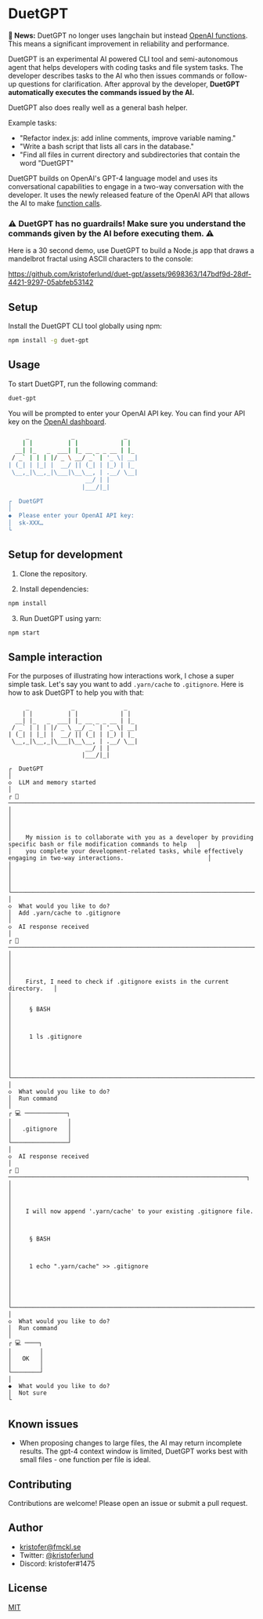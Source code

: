 # DuetGPT

**🎉 News:** DuetGPT no longer uses langchain but instead [OpenAI functions](https://openai.com/blog/function-calling-and-other-api-updates). This means a significant improvement in reliability and performance.

DuetGPT is an experimental AI powered CLI tool and semi-autonomous agent that helps developers with coding tasks and file system tasks. The developer describes tasks to the AI who then issues commands or follow-up questions for clarification. After approval by the developer, **DuetGPT automatically executes the commands issued by the AI.**

DuetGPT also does really well as a general bash helper.

Example tasks:

- "Refactor index.js: add inline comments, improve variable naming."
- "Write a bash script that lists all cars in the database."
- "Find all files in current directory and subdirectories that contain the word "DuetGPT"

DuetGPT builds on OpenAI's GPT-4 language model and uses its conversational capabilities to engage in a two-way conversation with the developer. It uses the newly released feature of the OpenAI API that allows the AI to make [function calls](https://openai.com/blog/function-calling-and-other-api-updates).

### ⚠️ DuetGPT has no guardrails! Make sure you understand the commands given by the AI before executing them. ⚠️

Here is a 30 second demo, use DuetGPT to build a Node.js app that draws a mandelbrot fractal using ASCII characters to the console:

https://github.com/kristoferlund/duet-gpt/assets/9698363/147bdf9d-28df-4421-9297-05abfeb53142

## Setup

Install the DuetGPT CLI tool globally using npm:

```bash
npm install -g duet-gpt
```

## Usage

To start DuetGPT, run the following command:

```bash
duet-gpt
```

You will be prompted to enter your OpenAI API key. You can find your API key on the [OpenAI dashboard](https://platform.openai.com/account/api-keys).

```bash
     _            _              _
    | |          | |            | |
  __| |_   _  ___| |_ __ _ _ __ | |_
 / _` | | | |/ _ \ __/ _` | '_ \| __|
| (_| | |_| |  __/ || (_| | |_) | |_
 \__,_|\__,_|\___|\__\__, | .__/ \__|
                      __/ | |
                     |___/|_|

┌  DuetGPT
│
◆  Please enter your OpenAI API key:
│  sk-XXX…
└
```

## Setup for development

1. Clone the repository.

2. Install dependencies:

```bash
npm install
```

3. Run DuetGPT using yarn:

```bash
npm start
```

## Sample interaction

For the purposes of illustrating how interactions work, I chose a super simple task. Let's say you want to add `.yarn/cache` to `.gitignore`. Here is how to ask DuetGPT to help you with that:

```
     _            _              _
    | |          | |            | |
  __| |_   _  ___| |_ __ _ _ __ | |_
 / _` | | | |/ _ \ __/ _` | '_ \| __|
| (_| | |_| |  __/ || (_| | |_) | |_
 \__,_|\__,_|\___|\__\__, | .__/ \__|
                      __/ | |
                     |___/|_|

┌  DuetGPT
│
◇  LLM and memory started
│
┌ 🤖 ────────────────────────────────────────────────────────────────────────────────────────────────────────────────────────┐
│                                                                                                                            │
│                                                                                                                            │
│    My mission is to collaborate with you as a developer by providing specific bash or file modification commands to help   │
│    you complete your development-related tasks, while effectively engaging in two-way interactions.                        │
│                                                                                                                            │
│                                                                                                                            │
└────────────────────────────────────────────────────────────────────────────────────────────────────────────────────────────┘
│
◇  What would you like to do?
│  Add .yarn/cache to .gitignore
│
◇  AI response received
│
┌ 🤖 ────────────────────────────────────────────────────────────────────────┐
│                                                                            │
│                                                                            │
│    First, I need to check if .gitignore exists in the current directory.   │
│                                                                            │
│     § BASH                                                                 │
│                                                                            │
│     1 ls .gitignore                                                        │
│                                                                            │
│                                                                            │
└────────────────────────────────────────────────────────────────────────────┘
│
◇  What would you like to do?
│  Run command
│
┌ 💻 ────────────┐
│                │
│   .gitignore   │
│                │
└────────────────┘
│
◇  AI response received
│
┌ 🤖 ────────────────────────────────────────────────────────────────────┐
│                                                                        │
│                                                                        │
│    I will now append '.yarn/cache' to your existing .gitignore file.   │
│                                                                        │
│     § BASH                                                             │
│                                                                        │
│     1 echo ".yarn/cache" >> .gitignore                                 │
│                                                                        │
│                                                                        │
└────────────────────────────────────────────────────────────────────────┘
│
◇  What would you like to do?
│  Run command
│
┌ 💻 ────┐
│        │
│   OK   │
│        │
└────────┘
│
◆  What would you like to do?
│  Not sure
└

```

## Known issues

- When proposing changes to large files, the AI may return incomplete results. The gpt-4 context window is limited, DuetGPT works best with small files - one function per file is ideal.

## Contributing

Contributions are welcome! Please open an issue or submit a pull request.

## Author

- [kristofer@fmckl.se](mailto:kristofer@fmckl.se)
- Twitter: [@kristoferlund](https://twitter.com/kristoferlund)
- Discord: kristofer#1475

## License

[MIT](LICENSE)
